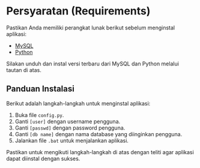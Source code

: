 # Persyaratan (Requirements)

Pastikan Anda memiliki perangkat lunak berikut sebelum menginstal aplikasi:

- [MySQL](https://dev.mysql.com/get/Downloads/MySQLInstaller/mysql-installer-community-8.0.35.0.msi)
- [Python](https://www.python.org/ftp/python/3.12.1/python-3.12.1-amd64.exe)

Silakan unduh dan instal versi terbaru dari MySQL dan Python melalui tautan di atas.

## Panduan Instalasi

Berikut adalah langkah-langkah untuk menginstal aplikasi:

1. Buka file `config.py`.
2. Ganti `[user]` dengan username pengguna.
3. Ganti `[passwd]` dengan password pengguna.
4. Ganti `[db name]` dengan nama database yang diinginkan pengguna.
5. Jalankan file `.bat` untuk menjalankan aplikasi.

Pastikan untuk mengikuti langkah-langkah di atas dengan teliti agar aplikasi dapat diinstal dengan sukses.
